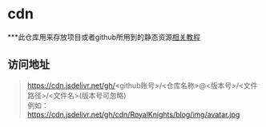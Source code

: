 # cdn
***此仓库用来存放项目或者github所用到的静态资源[相关教程](https://blog.csdn.net/qq_41866776/article/details/103508581)
## 访问地址
>https://cdn.jsdelivr.net/gh/<github账号>/<仓库名称>@<版本号>/<文件路径>/<文件名>(版本号可忽略)  
例如：https://cdn.jsdelivr.net/gh/cdn/RoyalKnights/blog/img/avatar.jpg